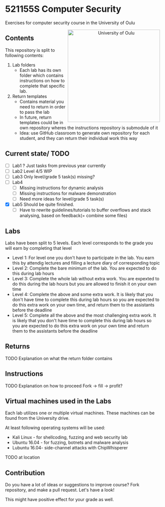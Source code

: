 # 521155S Computer Security

Exercises for computer security course in the University of Oulu

<p align="center">
<img src="lib/images/oulun yliopisto_logo_eng_black_rgb.png" alt="University of Oulu" height="300px" align="right"/>
</p>

## Contents

This repository is split to following contents:

1. Lab folders
    * Each lab has its own folder which contains instructions on how to complete that specific lab.
2. Return templates
    * Contains material you need to return in order to pass the lab
    * In future, return templates could be in own repository wheres the instructions repository is submodule of it
    * Idea: use GitHub classroom to generate own repository for each student, and they can return their individual work this way

## Current state/ TODO

- [ ] Lab1 ? Just tasks from previous year currently
- [ ] Lab2 Level 4/5 WIP
- [ ] Lab3 Only level/grade 5 task(s) missing?
- [ ] Lab4
    - [ ] Missing instructions for dynamic analysis
    - [ ] Missing instructions for malware demonstration
    - [ ] Need more ideas for level/grade 5 task(s)
- [x] Lab5 Should be quite finished. 
    - [ ] Have to rewrite guidelines/tutorials to buffer overflows and stack analysing, based on feedback(= combine some files)

## Labs

Labs have been split to 5 levels. Each level corresponds to the grade you will earn by completing that level

* Level 1: For level one you don't have to participate in the lab. You earn this by attendig lectures and filling a lecture diary of corresponding topic
* Level 2: Complete the bare minimum of the lab. You are expected to do this during lab hours
* Level 3: Complete the whole lab without extra work. You are expexted to do this during the lab hours but you are allowed to finish it on your own time
* Level 4: Complete the above and some extra work. It is likely that you don't have time to complete this during lab hours so you are expected to do this extra work on your own time, and return them to the assistants before the deadline
* Level 5: Complete all the above and the most challenging extra work. It is likely that you don't have time to complete this during lab hours so you are expected to do this extra work on your own time and return them to the assistants before the deadline

## Returns

TODO
Explanation on what the return folder contains

## Instructions

TODO
Explanation on how to proceed
Fork -> fill -> profit?

## Virtual machines used in the Labs

Each lab utilizes one or multiple virtual machines. These machines can be found from the University drive.

At least following operating systems will be used:

* Kali Linux - for shellcoding, fuzzing and web security lab
* Ubuntu 16.04 - for fuzzing, botnets and malware analysis
* Lubuntu 16.04- side-channel attacks with ChipWhisperer

TODO at location

## Contribution

Do you have a lot of ideas or suggestions to improve course?
Fork repository, and make a pull request. Let's have a look!

This might have positive effect for your grade as well.
